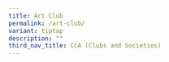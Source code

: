 ```yaml
---
title: Art Club
permalink: /art-club/
variant: tiptap
description: ""
third_nav_title: CCA (Clubs and Societies)
---
```

